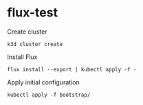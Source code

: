 # flux-test

Create cluster
```
k3d cluster create
```

Install Flux
```
flux install --export | kubectl apply -f -
```

Apply initial configuration
```
kubectl apply -f bootstrap/
```
